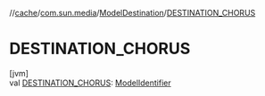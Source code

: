 //[cache](../../../index.md)/[com.sun.media](../index.md)/[ModelDestination](index.md)/[DESTINATION_CHORUS](-d-e-s-t-i-n-a-t-i-o-n_-c-h-o-r-u-s.md)

# DESTINATION_CHORUS

[jvm]\
val [DESTINATION_CHORUS](-d-e-s-t-i-n-a-t-i-o-n_-c-h-o-r-u-s.md): [ModelIdentifier](../-model-identifier/index.md)
